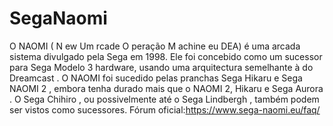 # SegaNaomi
O NAOMI ( N ew Um rcade O peração M achine eu DEA) é uma arcada sistema divulgado pela Sega em 1998. Ele foi concebido como um sucessor para Sega Modelo 3 hardware, usando uma arquitectura semelhante à do Dreamcast .  O NAOMI foi sucedido pelas pranchas Sega Hikaru e Sega NAOMI 2 , embora tenha durado mais que o NAOMI 2, Hikaru e Sega Aurora . O Sega Chihiro , ou possivelmente até o Sega Lindbergh , também podem ser vistos como sucessores.
Fórum oficial:https://www.sega-naomi.eu/faq/
